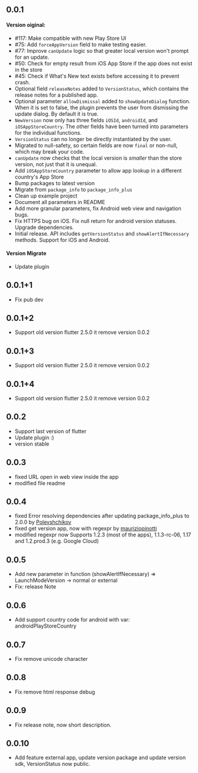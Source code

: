 ## 0.0.1

#### Version oiginal:

- #117: Make compatible with new Play Store UI
- #75: Add `forceAppVersion` field to make testing easier.
- #77: Improve `canUpdate` logic so that greater local version won't prompt for an update.
- #50: Check for empty result from iOS App Store if the app does not exist in the store
- #45: Check if What's New text exists before accessing it to prevent crash.
- Optional field `releaseNotes` added to `VersionStatus`, which contains the release notes for a published app.
- Optional parameter `allowDismissal` added to `showUpdateDialog` function. When it is set to false, the plugin prevents the user from dismissing the update dialog. By default it is true.
- `NewVersion` now only has three fields `iOSId`, `androidId`, and `iOSAppStoreCountry`. The other fields have been turned into parameters for the individual functions.
- `VersionStatus` can no longer be directly instantiated by the user.
- Migrated to null-safety, so certain fields are now `final` or non-null, which may break your code.
- `canUpdate` now checks that the local version is _smaller_ than the store version, not just that it is unequal.
- Add `iOSAppStoreCountry` parameter to allow app lookup in a different country's App Store
- Bump packages to latest version
- Migrate from `package_info` to `package_info_plus`
- Clean up example project
- Document all parameters in README
- Add more granular parameters, fix Android web view and navigation bugs.
- Fix HTTPS bug on iOS. Fix null return for android version statuses. Upgrade dependencies.
- Initial release. API includes `getVersionStatus` and `showAlertIfNecessary` methods. Support for iOS and Android.

#### Version Migrate

- Update plugin

## 0.0.1+1

- Fix pub dev

## 0.0.1+2

- Support old version flutter 2.5.0 it remove version 0.0.2

## 0.0.1+3

- Support old version flutter 2.5.0 it remove version 0.0.2

## 0.0.1+4

- Support old version flutter 2.5.0 it remove version 0.0.2

## 0.0.2

- Support last version of flutter
- Update plugin :)
- version stable

## 0.0.3

- fixed URL open in web view inside the app
- modified file readme

## 0.0.4

- fixed Error resolving dependencies after updating package_info_plus to 2.0.0 by [Polevshchikov](https://github.com/Polevshchikov)
- fixed get version app, now with regexpr by [mauriziopinotti](https://github.com/mauriziopinotti)
- modified regexpr now Supports 1.2.3 (most of the apps), 1.1.3-rc-06, 1.17 and 1.2.prod.3 (e.g. Google Cloud)

## 0.0.5

- Add new parameter in function (showAlertIfNecessary) => LaunchModeVersion -> normal or external
- Fix: release Note

## 0.0.6

- Add support country code for android with var: androidPlayStoreCountry

## 0.0.7

- Fix remove unicode character <br>

## 0.0.8

- Fix remove html response debug

## 0.0.9

- Fix release note, now short description.

## 0.0.10

- Add feature external app, update version package and update version sdk, VersionStatus now public.
